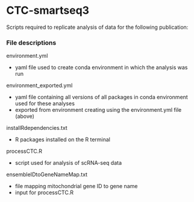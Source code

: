 # CTC-smartseq3

Scripts required to replicate analysis of data for the following publication:


### File descriptions ###
environment.yml
- yaml file used to create conda environment in which the analysis was run

environment_exported.yml
- yaml file containing all versions of all packages in conda environment used for these analyses
- exported from environment creating using the environment.yml file (above)

installRdependencies.txt
- R packages installed on the R terminal

processCTC.R
- script used for analysis of scRNA-seq data

ensembleIDtoGeneNameMap.txt
- file mapping mitochondrial gene ID to gene name
- input for processCTC.R